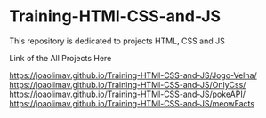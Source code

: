 # Training-HTMl-CSS-and-JS
This repository is dedicated to projects HTML, CSS and JS

Link of the All Projects Here

   https://joaolimav.github.io/Training-HTMl-CSS-and-JS/Jogo-Velha/ <br>
   https://joaolimav.github.io/Training-HTMl-CSS-and-JS/OnlyCss/ <br>
   https://joaolimav.github.io/Training-HTMl-CSS-and-JS/pokeAPI/ <br>
   https://joaolimav.github.io/Training-HTMl-CSS-and-JS/meowFacts <br>

   
